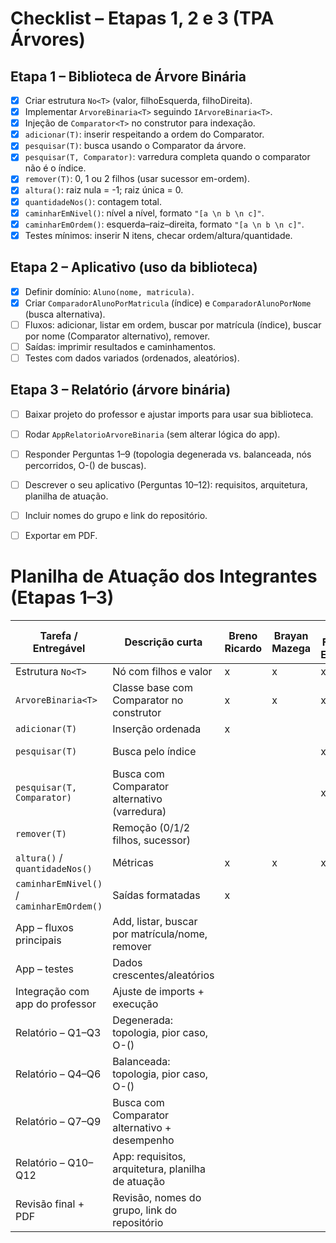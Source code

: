 # Checklist – Etapas 1, 2 e 3 (TPA Árvores)

## Etapa 1 – Biblioteca de Árvore Binária
- [x] Criar estrutura `No<T>` (valor, filhoEsquerda, filhoDireita).
- [x] Implementar `ArvoreBinaria<T>` seguindo `IArvoreBinaria<T>`.
- [x] Injeção de `Comparator<T>` no construtor para indexação.
- [x] `adicionar(T)`: inserir respeitando a ordem do Comparator.
- [x] `pesquisar(T)`: busca usando o Comparator da árvore.
- [x] `pesquisar(T, Comparator)`: varredura completa quando o comparator não é o índice.
- [x] `remover(T)`: 0, 1 ou 2 filhos (usar sucessor em-ordem).
- [x] `altura()`: raiz nula = -1; raiz única = 0.
- [x] `quantidadeNos()`: contagem total.
- [x] `caminharEmNivel()`: nível a nível, formato `"[a \n b \n c]"`.
- [x] `caminharEmOrdem()`: esquerda–raiz–direita, formato `"[a \n b \n c]"`.
- [x] Testes mínimos: inserir N itens, checar ordem/altura/quantidade.

## Etapa 2 – Aplicativo (uso da biblioteca)
- [x] Definir domínio: `Aluno(nome, matricula)`.
- [x] Criar `ComparadorAlunoPorMatricula` (índice) e `ComparadorAlunoPorNome` (busca alternativa).
- [ ] Fluxos: adicionar, listar em ordem, buscar por matrícula (índice), buscar por nome (Comparator alternativo), remover.
- [ ] Saídas: imprimir resultados e caminhamentos.
- [ ] Testes com dados variados (ordenados, aleatórios).

## Etapa 3 – Relatório (árvore binária)
- [ ] Baixar projeto do professor e ajustar imports para usar sua biblioteca.
- [ ] Rodar `AppRelatorioArvoreBinaria` (sem alterar lógica do app).
- [ ] Responder Perguntas 1–9 (topologia degenerada vs. balanceada, nós percorridos, O-() de buscas).
- [ ] Descrever o seu aplicativo (Perguntas 10–12): requisitos, arquitetura, planilha de atuação.
- [ ] Incluir nomes do grupo e link do repositório.
- [ ] Exportar em PDF.



# Planilha de Atuação dos Integrantes (Etapas 1–3)

| Tarefa / Entregável                         | Descrição curta                                         | Breno Ricardo | Brayan Mazega | Luiz Felipe Elizeta | Início | Fim   | Status     |
|---------------------------------------------|---------------------------------------------------------|---------------|---------------|---------------------|--------|-------|------------|
| Estrutura `No<T>`                           | Nó com filhos e valor                                   | x             | x             | x                   | -      | -     | feito      |
| `ArvoreBinaria<T>`                          | Classe base com Comparator no construtor                | x             | x             | x                   | -      | -     | feito      |
| `adicionar(T)`                              | Inserção ordenada                                       | x             |               |                     | 02/10  | 02/10 | feito      |
| `pesquisar(T)`                              | Busca pelo índice                                       |               |               | x                   | 06/10  | -     | Em Revisão |
| `pesquisar(T, Comparator)`                  | Busca com Comparator alternativo (varredura)            |               |               | x                   | 06/10  | -     | Em Revisão |
| `remover(T)`                                | Remoção (0/1/2 filhos, sucessor)                        |               |               |                     | 06/10  | -     | Em Revisão |
| `altura()` / `quantidadeNos()`              | Métricas                                                | x             | x             | x                   | 06/10  | -     | Em Revisão |
| `caminharEmNivel()` / `caminharEmOrdem()`   | Saídas formatadas                                       | x             |               |                     | 06/10  | -     | Em Revisão |
| App – fluxos principais                     | Add, listar, buscar por matrícula/nome, remover         |               |               |                     |        |       |            |
| App – testes                                | Dados crescentes/aleatórios                             |               |               |                     |        |       |            |
| Integração com app do professor             | Ajuste de imports + execução                            |               |               |                     |        |       |            |
| Relatório – Q1–Q3                           | Degenerada: topologia, pior caso, O-()                  |               |               |                     |        |       |            |
| Relatório – Q4–Q6                           | Balanceada: topologia, pior caso, O-()                  |               |               |                     |        |       |            |
| Relatório – Q7–Q9                           | Busca com Comparator alternativo + desempenho           |               |               |                     |        |       |            |
| Relatório – Q10–Q12                         | App: requisitos, arquitetura, planilha de atuação       |               |               |                     |        |       |            |
| Revisão final + PDF                         | Revisão, nomes do grupo, link do repositório            |               |               |                     |        |       |            |












